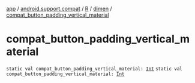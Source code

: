 [app](../../../index.md) / [android.support.compat](../../index.md) / [R](../index.md) / [dimen](index.md) / [compat_button_padding_vertical_material](./compat_button_padding_vertical_material.md)

# compat_button_padding_vertical_material

`static val compat_button_padding_vertical_material: `[`Int`](https://kotlinlang.org/api/latest/jvm/stdlib/kotlin/-int/index.html)
`static val compat_button_padding_vertical_material: `[`Int`](https://kotlinlang.org/api/latest/jvm/stdlib/kotlin/-int/index.html)